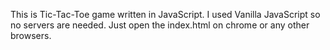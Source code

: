 This is Tic-Tac-Toe game written in JavaScript.
I used Vanilla JavaScript so no servers are needed.
Just open the index.html on chrome or any other browsers.